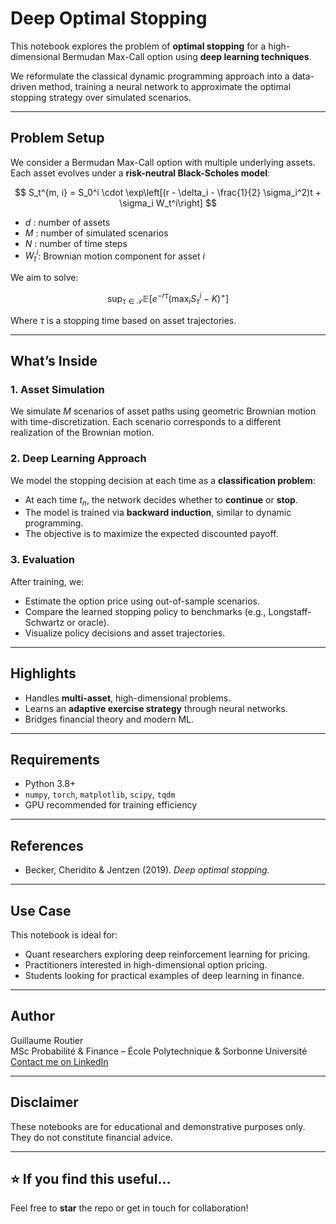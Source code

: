 # Deep Optimal Stopping

This notebook explores the problem of **optimal stopping** for a high-dimensional Bermudan Max-Call option using **deep learning techniques**.

We reformulate the classical dynamic programming approach into a data-driven method, training a neural network to approximate the optimal stopping strategy over simulated scenarios.

---

## Problem Setup

We consider a Bermudan Max-Call option with multiple underlying assets. Each asset evolves under a **risk-neutral Black-Scholes model**:

$$
S_t^{m, i} = S_0^i \cdot \exp\left[(r - \delta_i - \frac{1}{2} \sigma_i^2)t + \sigma_i W_t^i\right]
$$

- $d$ : number of assets  
- $M$ : number of simulated scenarios  
- $N$ : number of time steps  
- $W_t^i$: Brownian motion component for asset $i$

We aim to solve:

$$
\sup_{\tau \in \mathcal{T}} \mathbb{E}\left[ e^{-r \tau} \left(\max_i S_\tau^i - K\right)^+ \right]
$$

Where $\tau$ is a stopping time based on asset trajectories.

---

## What’s Inside

### 1. Asset Simulation

We simulate $M$ scenarios of asset paths using geometric Brownian motion with time-discretization. Each scenario corresponds to a different realization of the Brownian motion.

### 2. Deep Learning Approach

We model the stopping decision at each time as a **classification problem**:
- At each time $t_n$, the network decides whether to **continue** or **stop**.
- The model is trained via **backward induction**, similar to dynamic programming.
- The objective is to maximize the expected discounted payoff.

### 3. Evaluation

After training, we:
- Estimate the option price using out-of-sample scenarios.
- Compare the learned stopping policy to benchmarks (e.g., Longstaff-Schwartz or oracle).
- Visualize policy decisions and asset trajectories.

---

## Highlights

- Handles **multi-asset**, high-dimensional problems.
- Learns an **adaptive exercise strategy** through neural networks.
- Bridges financial theory and modern ML.

---

## Requirements

- Python 3.8+
- `numpy`, `torch`, `matplotlib`, `scipy`, `tqdm`
- GPU recommended for training efficiency

---

## References

- Becker, Cheridito & Jentzen (2019). *Deep optimal stopping.*

---

## Use Case

This notebook is ideal for:
- Quant researchers exploring deep reinforcement learning for pricing.
- Practitioners interested in high-dimensional option pricing.
- Students looking for practical examples of deep learning in finance.

---

## Author

Guillaume Routier  
MSc Probabilité & Finance – École Polytechnique & Sorbonne Université  
[Contact me on LinkedIn](https://www.linkedin.com/in/guillaume-routier/)

---

## Disclaimer

These notebooks are for educational and demonstrative purposes only. They do not constitute financial advice.

---

## ⭐ If you find this useful...

Feel free to **star** the repo or get in touch for collaboration!
